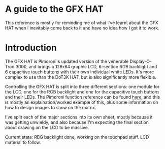 # A guide to the GFX HAT


This reference is mostly for reminding me of what I've learnt about the GFX HAT when I inevitably come back to it and have no idea how I got it to work.

# Introduction

The GFX HAT is Pimoroni's updated version of the venerable Display-O-Tron 3000, and brings a 128x64 graphic LCD, 6-section RGB backlight and 6 capacitive touch buttons with their own individual white LEDs.  It's more complex to use than the DoT3K HAT, but is also significantly more flexible.  

Controlling the GFX HAT is split into three different sections:  one module for the LCD, one for the RGB backlight and one for the capacitive touch buttons and their LEDs.  The Pimoroni function reference can be found [here](http://docs.pimoroni.com/gfxhat/), and this is mostly an explaination/worked example of this, plus some information on how to design images to show on the matrix.

I've split each of the major sections into its own sheet, mostly because it was getting unwieldy, and also because I'm expecting the final section about drawing on the LCD to be massive.

Current state:  RBG backlight done, working on the touchpad stuff.  LCD material to follow.
  
